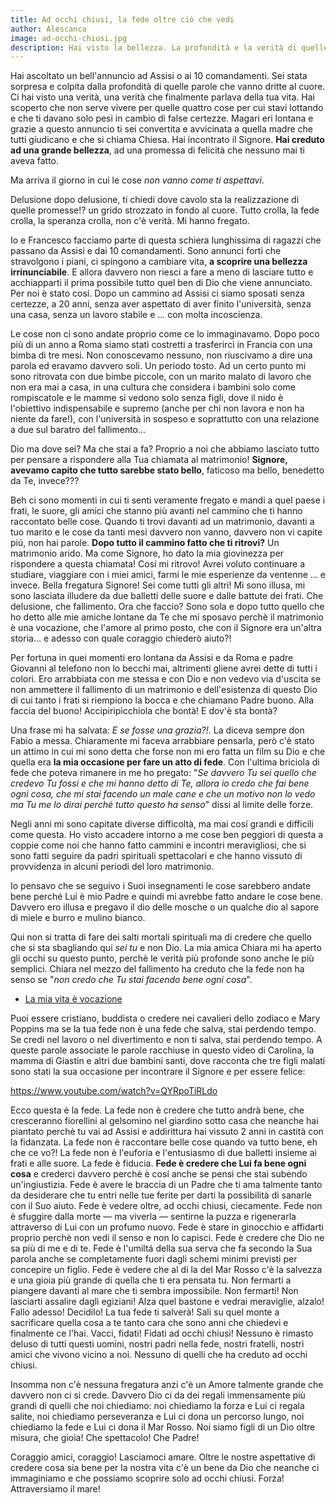 ```yaml
---
title: Ad occhi chiusi, la fede oltre ciò che vedi
author: Alescanca
image: ad-occhi-chiusi.jpg
description: Hai visto la bellezza. La profondità e la verità di quelle parole ti hanno sorpreso e colpito. Hai camminato, lottato, riso, pianto e creduto con tutto il cuore che fosse per te, fino al giorno in cui le cose sono incominciate ad andare diversamente da come speravi. Passo dopo passo, tutto crolla. Ma Dio in queste macerie non si è sbagliato. Continua a leggere.
---
```


Hai ascoltato un bell'annuncio ad Assisi o ai 10 comandamenti. Sei stata sorpresa e colpita dalla profondità di quelle parole che vanno dritte al cuore. Ci hai visto una verità, una verità che finalmente parlava della tua vita. Hai scoperto che non serve vivere per quelle quattro cose per cui stavi lottando e che ti davano solo pesi in cambio di false certezze. Magari eri lontana e grazie a questo annuncio ti sei convertita e avvicinata a quella madre che tutti giudicano e che si chiama Chiesa. Hai incontrato il Signore. **Hai creduto ad una grande bellezza**, ad una promessa di felicità che nessuno mai ti aveva fatto. 

Ma arriva il giorno in cui le cose *non vanno come ti aspettavi*. 

Delusione dopo delusione, ti chiedi dove cavolo sta la realizzazione di quelle promesse!? un grido strozzato in fondo al cuore. Tutto crolla, la fede crolla, la speranza crolla, non c'è verità. Mi hanno fregato.

Io e Francesco facciamo parte di questa schiera lunghissima di ragazzi che passano da Assisi e dai 10 comandamenti. Sono annunci forti che stravolgono i piani, ci spingono a cambiare vita, **a scoprire una bellezza irrinunciabile**. E allora davvero non riesci a fare a meno di lasciare tutto e acchiapparti il prima possibile tutto quel ben di Dio che viene annunciato. Per noi è stato cosí. Dopo un cammino ad Assisi ci siamo sposati senza certezze, a 20 anni, senza aver aspettato di aver finito l'università, senza una casa, senza un lavoro stabile e ... con molta incoscienza.

Le cose non ci sono andate proprio come ce lo immaginavamo.
Dopo poco più di un anno a Roma siamo stati costretti a trasferirci in Francia con una bimba di tre mesi. Non conoscevamo nessuno, non riuscivamo a dire una parola ed eravamo davvero soli. Un periodo tosto. Ad un certo punto mi sono ritrovata con due bimbe piccole, con un marito malato di lavoro che non era mai a casa, in una cultura che considera i bambini solo come rompiscatole e le mamme si vedono solo senza figli, dove il nido è l'obiettivo indispensabile e supremo (anche per chi non lavora e non ha niente da fare!), con l'università in sospeso e soprattutto con una relazione a due sul baratro del fallimento...

Dio ma dove sei? Ma che stai a fa? Proprio a noi che abbiamo lasciato tutto per pensare a rispondere alla Tua chiamata al matrimonio! **Signore, avevamo capito che tutto sarebbe stato bello**, faticoso ma bello, benedetto da Te, invece???

Beh ci sono momenti in cui ti senti veramente fregato e mandi a quel paese i frati, le suore, gli amici che stanno più avanti nel cammino che ti hanno raccontato belle cose. Quando ti trovi davanti ad un matrimonio, davanti a tuo marito e le cose da tanti mesi davvero non vanno, davvero non vi capite piú, non hai parole. **Dopo tutto il cammino fatto che ti ritrovi?** Un matrimonio arido. Ma come Signore, ho dato la mia giovinezza per rispondere a questa chiamata! Cosí mi ritrovo! Avrei voluto continuare a studiare, viaggiare con i miei amici, farmi le mie esperienze da ventenne ... e invece. Bella fregatura Signore! Sei come tutti gli altri! Mi sono illusa, mi sono lasciata illudere da due balletti delle suore e dalle battute dei frati. Che delusione, che fallimento. Ora che faccio? Sono sola e dopo tutto quello che ho detto alle mie amiche lontane da Te che mi sposavo perchè il matrimonio è una vocazione, che l'amore al primo posto, che con il Signore era un'altra storia... e adesso con quale coraggio chiederò aiuto?!

Per fortuna in quei momenti ero lontana da Assisi e da Roma e padre Giovanni al telefono non lo becchi mai, altrimenti gliene avrei dette di tutti i colori. Ero arrabbiata con me stessa e con Dio e non vedevo via d'uscita se non ammettere il fallimento di un matrimonio e dell'esistenza di questo Dio di cui tanto i frati si riempiono la bocca e che chiamano Padre buono. Alla faccia del buono! Accipiripicchiola che bontà! E dov'è sta bontà?

Una frase mi ha salvata: *E se fosse una grazia?!*. La diceva sempre don Fabio a messa. Chiaramente mi faceva arrabbiare pensarla, però c'è stato un attimo in cui mi sono detta che forse non mi ero fatta un film su Dio e che quella era **la mia occasione per fare un atto di fede**. Con l'ultima briciola di fede che poteva rimanere in me ho pregato: "*Se davvero Tu sei quello che credevo Tu fossi e che mi hanno detto di Te, allora io credo che fai bene ogni cosa, che mi stai facendo un male cane e che un motivo non lo vedo ma Tu me lo dirai perché tutto questo ha senso*" dissi al limite delle forze. 

Negli anni mi sono capitate diverse difficoltà, ma mai cosí grandi e difficili come questa. Ho visto accadere intorno a me cose ben peggiori di questa a coppie come noi che hanno fatto cammini e incontri meravigliosi, che si sono fatti seguire da padri spirituali spettacolari e che hanno vissuto di provvidenza in alcuni periodi del loro matrimonio. 

Io pensavo che se seguivo i Suoi insegnamenti le cose sarebbero andate bene perché Lui è mio Padre e quindi mi avrebbe fatto andare le cose bene. Davvero ero illusa e pregavo il dio delle mosche o un qualche dio al sapore di miele e burro e mulino bianco.

Qui non si tratta di fare dei salti mortali spirituali ma di credere che quello che si sta sbagliando qui *sei tu* e non Dio. La mia amica Chiara mi ha aperto gli occhi su questo punto, perchè le verità più profonde sono anche le più semplici. Chiara nel mezzo del fallimento ha creduto che la fede non ha senso se "*non credo che Tu stai facendo bene ogni cosa*". 

- [La mia vita è vocazione]()

Puoi essere cristiano, buddista o credere nei cavalieri dello zodiaco e Mary Poppins ma se la tua fede non è una fede che salva, stai perdendo tempo. Se credi nel lavoro o nel divertimento e non ti salva, stai perdendo tempo. 
A queste parole associate le parole racchiuse in questo video di Carolina, la mamma di Giastin e altri due bambini santi, dove racconta che tre figli malati sono stati la sua occasione per incontrare il Signore e per essere felice: 

https://www.youtube.com/watch?v=QYRpoTiRLdo


Ecco questa è la fede. La fede non è credere che tutto andrà bene, che cresceranno fiorellini al gelsomino nel giardino sotto casa che neanche hai piantato perchè tu vai ad Assisi e addirittura hai vissuto 2 anni in castità con la fidanzata. La fede non è raccontare belle cose quando va tutto bene, eh che ce vo?! La fede non è l'euforia e l'entusiasmo di due balletti insieme ai frati e alle suore. La fede è fiducia. **Fede è credere che Lui fa bene ogni cosa** e crederci davvero perchè è cosí anche se pensi che stai subendo un'ingiustizia. Fede è avere le braccia di un Padre che ti ama talmente tanto da desiderare che tu entri nelle tue ferite per darti la possibilità di sanarle con il Suo aiuto. Fede è vedere oltre, ad occhi chiusi, ciecamente. Fede non è sfuggire dalla morte &mdash; ma viverla &mdash; sentirne la puzza e rigenerarla attraverso di Lui con un profumo nuovo. Fede è stare in ginocchio e affidarti proprio perchè non vedi il senso e non lo capisci. Fede è credere che Dio ne sa più di me e di te. Fede è l'umiltá della sua serva che fa secondo la Sua parola anche se completamente fuori dagli schemi minimi previsti per concepire un figlio. Fede è vedere che al di la del Mar Rosso c'è la salvezza e una gioia più grande di quella che ti era pensata tu. 
Non fermarti a piangere davanti al mare che ti sembra impossibile. Non fermarti! Non lasciarti assalire dagli egiziani! Alza quel bastone e vedrai meraviglie, alzalo! Fallo adesso! Decidilo! La tua fede ti salverà! Sali su quel monte a sacrificare quella cosa a te tanto cara che sono anni che chiedevi e finalmente ce l'hai. Vacci, fidati! Fidati ad occhi chiusi! Nessuno è rimasto deluso di tutti questi uomini, nostri padri nella fede, nostri fratelli, nostri amici che vivono vicino a noi. Nessuno di quelli che ha creduto ad occhi chiusi.

Insomma non c'è nessuna fregatura anzi c'è un Amore talmente grande che davvero non ci si crede. Davvero Dio ci da dei regali immensamente più grandi di quelli che noi chiediamo: noi chiediamo la forza e Lui ci regala salite, noi chiediamo perseveranza e Lui ci dona un percorso lungo, noi chiediamo la fede e Lui ci dona il Mar Rosso. Noi siamo figli di un Dio oltre misura, che gioia! Che spettacolo! Che Padre! 

Coraggio amici, coraggio! Lasciamoci amare. Oltre le nostre aspettative di credere cosa sia bene per la nostra vita c'è un bene da Dio che neanche ci immaginiamo e che possiamo scoprire solo ad occhi chiusi. Forza! Attraversiamo il mare!






